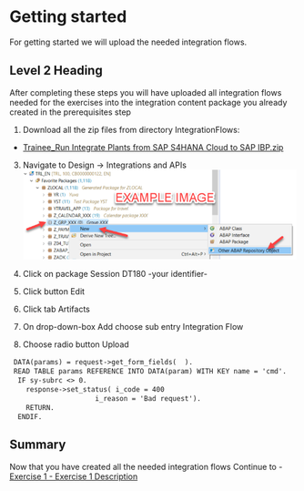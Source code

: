 # Getting started

For getting started we will upload the needed integration flows.

## Level 2 Heading

After completing these steps you will have uploaded all integration flows needed for the exercises into the integration content package you already created in the prerequisites step

1. Download all the zip files from directory IntegrationFlows:
 - [Trainee_Run Integrate Plants from SAP S4HANA Cloud to SAP IBP.zip](/exercises/ex0/images/00_00_0010.png)
3.	Navigate to Design -> Integrations and APIs
<br>![](/exercises/ex0/images/00_00_0010.png)

4.	Click on package Session DT180 -your identifier-
5.	Click button Edit
6.	Click tab Artifacts
7.	On drop-down-box Add choose sub entry Integration Flow
8.	Choose radio button Upload
``` abap
 DATA(params) = request->get_form_fields(  ).
 READ TABLE params REFERENCE INTO DATA(param) WITH KEY name = 'cmd'.
  IF sy-subrc <> 0.
    response->set_status( i_code = 400
                     i_reason = 'Bad request').
    RETURN.
  ENDIF.
```

## Summary

Now that you have created all the needed integration flows
Continue to - [Exercise 1 - Exercise 1 Description](../ex1/README.md)
